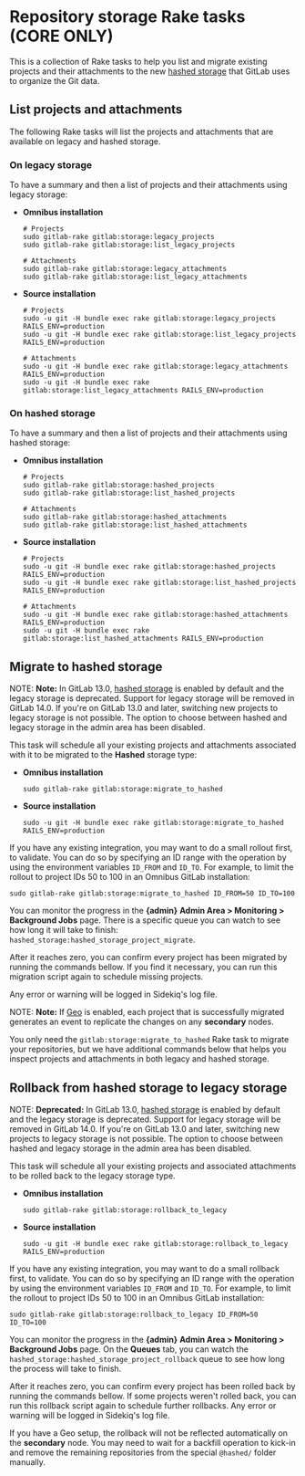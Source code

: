 # Repository storage Rake tasks **(CORE ONLY)**

This is a collection of Rake tasks to help you list and migrate
existing projects and their attachments to the new
[hashed storage](../repository_storage_types.md) that GitLab
uses to organize the Git data.

## List projects and attachments

The following Rake tasks will list the projects and attachments that are
available on legacy and hashed storage.

### On legacy storage

To have a summary and then a list of projects and their attachments using legacy storage:

- **Omnibus installation**

  ```shell
  # Projects
  sudo gitlab-rake gitlab:storage:legacy_projects
  sudo gitlab-rake gitlab:storage:list_legacy_projects

  # Attachments
  sudo gitlab-rake gitlab:storage:legacy_attachments
  sudo gitlab-rake gitlab:storage:list_legacy_attachments
  ```

- **Source installation**

  ```shell
  # Projects
  sudo -u git -H bundle exec rake gitlab:storage:legacy_projects RAILS_ENV=production
  sudo -u git -H bundle exec rake gitlab:storage:list_legacy_projects RAILS_ENV=production

  # Attachments
  sudo -u git -H bundle exec rake gitlab:storage:legacy_attachments RAILS_ENV=production
  sudo -u git -H bundle exec rake gitlab:storage:list_legacy_attachments RAILS_ENV=production
  ```

### On hashed storage

To have a summary and then a list of projects and their attachments using hashed storage:

- **Omnibus installation**

  ```shell
  # Projects
  sudo gitlab-rake gitlab:storage:hashed_projects
  sudo gitlab-rake gitlab:storage:list_hashed_projects

  # Attachments
  sudo gitlab-rake gitlab:storage:hashed_attachments
  sudo gitlab-rake gitlab:storage:list_hashed_attachments
  ```

- **Source installation**

  ```shell
  # Projects
  sudo -u git -H bundle exec rake gitlab:storage:hashed_projects RAILS_ENV=production
  sudo -u git -H bundle exec rake gitlab:storage:list_hashed_projects RAILS_ENV=production

  # Attachments
  sudo -u git -H bundle exec rake gitlab:storage:hashed_attachments RAILS_ENV=production
  sudo -u git -H bundle exec rake gitlab:storage:list_hashed_attachments RAILS_ENV=production
  ```

## Migrate to hashed storage

NOTE: **Note:**
In GitLab 13.0, [hashed storage](../repository_storage_types.md#hashed-storage)
is enabled by default and the legacy storage is deprecated.
Support for legacy storage will be removed in GitLab 14.0. If you're on GitLab
13.0 and later, switching new projects to legacy storage is not possible.
The option to choose between hashed and legacy storage in the admin area has
been disabled.

This task will schedule all your existing projects and attachments associated
with it to be migrated to the **Hashed** storage type:

- **Omnibus installation**

  ```shell
  sudo gitlab-rake gitlab:storage:migrate_to_hashed
  ```

- **Source installation**

  ```shell
  sudo -u git -H bundle exec rake gitlab:storage:migrate_to_hashed RAILS_ENV=production
  ```

If you have any existing integration, you may want to do a small rollout first,
to validate. You can do so by specifying an ID range with the operation by using
the environment variables `ID_FROM` and `ID_TO`. For example, to limit the rollout
to project IDs 50 to 100 in an Omnibus GitLab installation:

```shell
sudo gitlab-rake gitlab:storage:migrate_to_hashed ID_FROM=50 ID_TO=100
```

You can monitor the progress in the **{admin}** **Admin Area > Monitoring > Background Jobs** page.
There is a specific queue you can watch to see how long it will take to finish:
`hashed_storage:hashed_storage_project_migrate`.

After it reaches zero, you can confirm every project has been migrated by running the commands bellow.
If you find it necessary, you can run this migration script again to schedule missing projects.

Any error or warning will be logged in Sidekiq's log file.

NOTE: **Note:**
If [Geo](../geo/replication/index.md) is enabled, each project that is successfully migrated
generates an event to replicate the changes on any **secondary** nodes.

You only need the `gitlab:storage:migrate_to_hashed` Rake task to migrate your repositories, but we have additional
commands below that helps you inspect projects and attachments in both legacy and hashed storage.

## Rollback from hashed storage to legacy storage

NOTE: **Deprecated:**
In GitLab 13.0, [hashed storage](../repository_storage_types.md#hashed-storage)
is enabled by default and the legacy storage is deprecated.
Support for legacy storage will be removed in GitLab 14.0. If you're on GitLab
13.0 and later, switching new projects to legacy storage is not possible.
The option to choose between hashed and legacy storage in the admin area has
been disabled.

This task will schedule all your existing projects and associated attachments to be rolled back to the
legacy storage type.

- **Omnibus installation**

  ```shell
  sudo gitlab-rake gitlab:storage:rollback_to_legacy
  ```

- **Source installation**

  ```shell
  sudo -u git -H bundle exec rake gitlab:storage:rollback_to_legacy RAILS_ENV=production
  ```

If you have any existing integration, you may want to do a small rollback first,
to validate. You can do so by specifying an ID range with the operation by using
the environment variables `ID_FROM` and `ID_TO`. For example, to limit the rollout
to project IDs 50 to 100 in an Omnibus GitLab installation:

```shell
sudo gitlab-rake gitlab:storage:rollback_to_legacy ID_FROM=50 ID_TO=100
```

You can monitor the progress in the **{admin}** **Admin Area > Monitoring > Background Jobs** page.
On the **Queues** tab, you can watch the `hashed_storage:hashed_storage_project_rollback` queue to see how long the process will take to finish.

After it reaches zero, you can confirm every project has been rolled back by running the commands bellow.
If some projects weren't rolled back, you can run this rollback script again to schedule further rollbacks.
Any error or warning will be logged in Sidekiq's log file.

If you have a Geo setup, the rollback will not be reflected automatically
on the **secondary** node. You may need to wait for a backfill operation to kick-in and remove
the remaining repositories from the special `@hashed/` folder manually.
